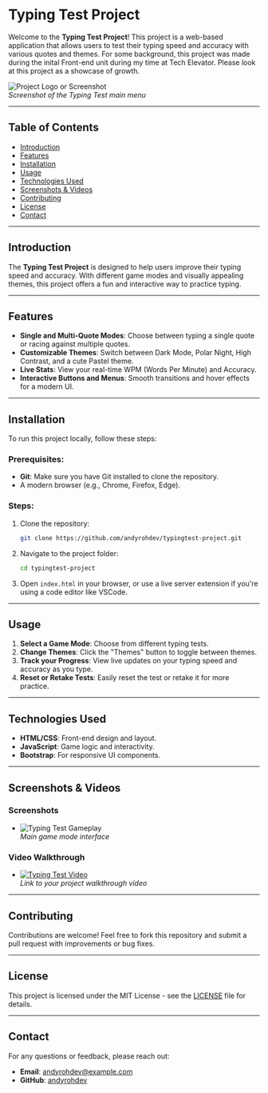 
# Typing Test Project

Welcome to the **Typing Test Project**! This project is a web-based application that allows users to test their typing speed and accuracy with various quotes and themes.
For some background, this project was made during the inital Front-end unit during my time at Tech Elevator. Please look at this project as a showcase of growth.

![Project Logo or Screenshot](https://via.placeholder.com/800x400.png?text=Project+Screenshot)  
*Screenshot of the Typing Test main menu*

---

## Table of Contents
- [Introduction](#introduction)
- [Features](#features)
- [Installation](#installation)
- [Usage](#usage)
- [Technologies Used](#technologies-used)
- [Screenshots & Videos](#screenshots--videos)
- [Contributing](#contributing)
- [License](#license)
- [Contact](#contact)

---

## Introduction
The **Typing Test Project** is designed to help users improve their typing speed and accuracy. With different game modes and visually appealing themes, this project offers a fun and interactive way to practice typing.

---

## Features
- **Single and Multi-Quote Modes**: Choose between typing a single quote or racing against multiple quotes.
- **Customizable Themes**: Switch between Dark Mode, Polar Night, High Contrast, and a cute Pastel theme.
- **Live Stats**: View your real-time WPM (Words Per Minute) and Accuracy.
- **Interactive Buttons and Menus**: Smooth transitions and hover effects for a modern UI.

---

## Installation

To run this project locally, follow these steps:

### Prerequisites:
- **Git**: Make sure you have Git installed to clone the repository.
- A modern browser (e.g., Chrome, Firefox, Edge).

### Steps:
1. Clone the repository:
   ```bash
   git clone https://github.com/andyrohdev/typingtest-project.git
   ```
2. Navigate to the project folder:
   ```bash
   cd typingtest-project
   ```
3. Open `index.html` in your browser, or use a live server extension if you're using a code editor like VSCode.

---

## Usage

1. **Select a Game Mode**: Choose from different typing tests.
2. **Change Themes**: Click the "Themes" button to toggle between themes.
3. **Track your Progress**: View live updates on your typing speed and accuracy as you type.
4. **Reset or Retake Tests**: Easily reset the test or retake it for more practice.

---

## Technologies Used
- **HTML/CSS**: Front-end design and layout.
- **JavaScript**: Game logic and interactivity.
- **Bootstrap**: For responsive UI components.

---

## Screenshots & Videos

### Screenshots
- ![Typing Test Gameplay](https://via.placeholder.com/800x400.png?text=Gameplay+Screenshot)  
  *Main game mode interface*

### Video Walkthrough
- [![Typing Test Video](https://img.youtube.com/vi/VIDEO_ID/0.jpg)](https://www.youtube.com/watch?v=VIDEO_ID)  
  *Link to your project walkthrough video*

---

## Contributing
Contributions are welcome! Feel free to fork this repository and submit a pull request with improvements or bug fixes.

---

## License
This project is licensed under the MIT License - see the [LICENSE](LICENSE) file for details.

---

## Contact
For any questions or feedback, please reach out:
- **Email**: andyrohdev@example.com
- **GitHub**: [andyrohdev](https://github.com/andyrohdev)
